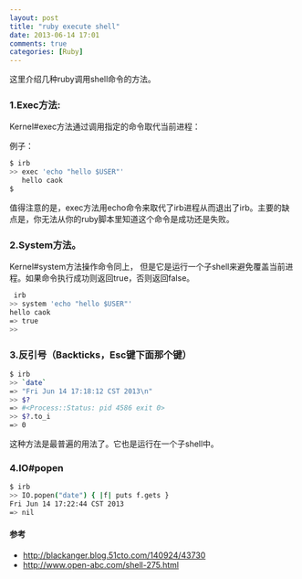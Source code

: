 ```yaml
---
layout: post
title: "ruby execute shell"
date: 2013-06-14 17:01
comments: true
categories: [Ruby]
---
```


这里介绍几种ruby调用shell命令的方法。
### 1.Exec方法:
Kernel#exec方法通过调用指定的命令取代当前进程：

例子：
```sh
$ irb
>> exec 'echo "hello $USER"'
   hello caok
$
```
值得注意的是，exec方法用echo命令来取代了irb进程从而退出了irb。主要的缺点是，你无法从你的ruby脚本里知道这个命令是成功还是失败。

<!-- more -->

### 2.System方法。
Kernel#system方法操作命令同上， 但是它是运行一个子shell来避免覆盖当前进程。如果命令执行成功则返回true，否则返回false。
```sh
 irb
>> system 'echo "hello $USER"'
hello caok
=> true
>>
```

### 3.反引号（Backticks，Esc键下面那个键）
```sh
$ irb
>> `date`
=> "Fri Jun 14 17:18:12 CST 2013\n"
>> $?
=> #<Process::Status: pid 4586 exit 0>
>> $?.to_i
=> 0
```
这种方法是最普遍的用法了。它也是运行在一个子shell中。

### 4.IO#popen
```sh
$ irb
>> IO.popen("date") { |f| puts f.gets }
Fri Jun 14 17:22:44 CST 2013
=> nil
```

#### 参考
* http://blackanger.blog.51cto.com/140924/43730
* http://www.open-abc.com/shell-275.html
